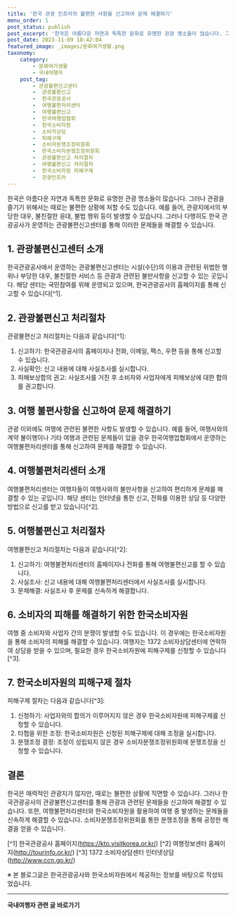 ```yaml
---
title: '한국 관광 인프라의 불편한 사항을 신고하여 문제 해결하기'
menu_order: 1
post_status: publish
post_excerpt: '한국은 아름다운 자연과 독특한 문화로 유명한 관광 명소들이 많습니다. 그러나 관광을 즐기기 위해서는 때로는 불편한 상황에 처할 수도 있습니다. 예를 들어, 관광지에서의 부당한 대우, 불친절한 응대, 불법 행위 등이 발생할 수 있습니다. 그러나 다행히도 한국 관광공사가 운영하는 관광불편신고센터를 통해 이러한 문제들을 해결할 수 있습니다.'
post_date: 2023-11-09 18:42:04
featured_image: _images/문화여가생활.png
taxonomy:
    category:
        - 문화여가생활
        - 국내여행자
    post_tag:
        - 관광불편신고센터
        -  관광불편신고
        -  한국관광공사
        -  여행불편처리센터
        -  여행불편신고
        -  한국여행업협회
        -  한국소비자원
        -  소비자상담
        -  피해구제
        -  소비자분쟁조정위원회
        -  한국소비자분쟁조정위원회
        -  관광불편신고 처리절차
        -  여행불편신고 처리절차
        -  한국소비자원 피해구제
        -  관광인프라
---
```



한국은 아름다운 자연과 독특한 문화로 유명한 관광 명소들이 많습니다. 그러나 관광을 즐기기 위해서는 때로는 불편한 상황에 처할 수도 있습니다. 예를 들어, 관광지에서의 부당한 대우, 불친절한 응대, 불법 행위 등이 발생할 수 있습니다. 그러나 다행히도 한국 관광공사가 운영하는 관광불편신고센터를 통해 이러한 문제들을 해결할 수 있습니다.

## 1. 관광불편신고센터 소개

한국관광공사에서 운영하는 관광불편신고센터는 시설(수단)의 이용과 관련된 위법한 행위나 부당한 대우, 불친절한 서비스 등 관광과 관련된 불만사항을 신고할 수 있는 곳입니다. 해당 센터는 국민참여를 위해 운영되고 있으며, 한국관광공사의 홈페이지를 통해 신고할 수 있습니다[^1].

## 2. 관광불편신고 처리절차

관광불편신고 처리절차는 다음과 같습니다[^1]:

1. 신고하기: 한국관광공사의 홈페이지나 전화, 이메일, 팩스, 우편 등을 통해 신고할 수 있습니다.
2. 사실확인: 신고 내용에 대해 사실조사를 실시합니다.
3. 피해보상합의 권고: 사실조사를 거친 후 소비자와 사업자에게 피해보상에 대한 합의를 권고합니다.

## 3. 여행 불편사항을 신고하여 문제 해결하기

관광 이외에도 여행에 관련된 불편한 사항도 발생할 수 있습니다. 예를 들어, 여행사와의 계약 불이행이나 기타 여행과 관련된 문제들이 있을 경우 한국여행업협회에서 운영하는 여행불편처리센터를 통해 신고하여 문제를 해결할 수 있습니다.

## 4. 여행불편처리센터 소개

여행불편처리센터는 여행자들이 여행사와의 불만사항을 신고하여 편리하게 문제를 해결할 수 있는 곳입니다. 해당 센터는 인터넷을 통한 신고, 전화를 이용한 상담 등 다양한 방법으로 신고를 받고 있습니다[^2].

## 5. 여행불편신고 처리절차

여행불편신고 처리절차는 다음과 같습니다[^2]:

1. 신고하기: 여행불편처리센터의 홈페이지나 전화를 통해 여행불편신고를 할 수 있습니다.
2. 사실조사: 신고 내용에 대해 여행불편처리센터에서 사실조사를 실시합니다.
3. 문제해결: 사실조사 후 문제를 신속하게 해결합니다.

## 6. 소비자의 피해를 해결하기 위한 한국소비자원

여행 중 소비자와 사업자 간의 분쟁이 발생할 수도 있습니다. 이 경우에는 한국소비자원을 통해 소비자의 피해를 해결할 수 있습니다. 여행자는 1372 소비자상담센터에 연락하여 상담을 받을 수 있으며, 필요한 경우 한국소비자원에 피해구제를 신청할 수 있습니다[^3].

## 7. 한국소비자원의 피해구제 절차

피해구제 절차는 다음과 같습니다[^3]:

1. 신청하기: 사업자와의 합의가 이루어지지 않은 경우 한국소비자원에 피해구제를 신청할 수 있습니다.
2. 타협을 위한 조정: 한국소비자원은 신청된 피해구제에 대해 조정을 실시합니다.
3. 분쟁조정 결정: 조정이 성립되지 않은 경우 소비자분쟁조정위원회에 분쟁조정을 신청할 수 있습니다.

## 결론

한국은 매력적인 관광지가 많지만, 때로는 불편한 상황에 직면할 수 있습니다. 그러나 한국관광공사의 관광불편신고센터를 통해 관광과 관련된 문제들을 신고하여 해결할 수 있습니다. 또한, 여행불편처리센터와 한국소비자원을 활용하여 여행 중 발생하는 문제들을 신속하게 해결할 수 있습니다. 소비자분쟁조정위원회를 통한 분쟁조정을 통해 공정한 해결을 얻을 수 있습니다.

[^1] 한국관광공사 홈페이지(https://kto.visitkorea.or.kr/)
[^2] 여행정보센터 홈페이지(http://tourinfo.or.kr/)
[^3] 1372 소비자상담센터 인터넷상담(http://www.ccn.go.kr/)

※ 본 블로그글은 한국관광공사와 한국소비자원에서 제공하는 정보를 바탕으로 작성되었습니다.
<!-- wp:separator -->
<hr class="wp-block-separator has-alpha-channel-opacity"/>
<!-- /wp:separator -->

<!-- wp:group {"backgroundColor":"base","layout":{"type":"constrained"}} -->
<div class="wp-block-group has-base-background-color has-background"><!-- wp:paragraph {"align":"center","fontSize":"medium"} -->
<p class="has-text-align-center has-large-font-size"><strong>국내여행자 관련 글 바로가기</strong></p>
<!-- /wp:paragraph -->


<!-- wp:latest-posts
{"categories":[{"id":15374,"count":19,"description":"","link":"https://uknowlaw.com/category/%ea%b5%ad%eb%82%b4%ec%97%ac%ed%96%89%ec%9e%90/","name":"국내여행자","slug":"국내여행자","taxonomy":"category","parent":0,"meta":[],"_links":{"self":[{"href":"https://uknowlaw.com/wp-json/wp/v2/categories/15374"}],"collection":[{"href":"https://uknowlaw.com/wp-json/wp/v2/categories"}],"about":[{"href":"https://uknowlaw.com/wp-json/wp/v2/taxonomies/category"}],"wp:post_type":[{"href":"https://uknowlaw.com/wp-json/wp/v2/posts?categories=15374"}],"curies":[{"name":"wp","href":"https://api.w.org/{rel}","templated":true}]}}],"postsToShow":100,"excerptLength":28,"postLayout":"grid","columns":2,"featuredImageAlign":"left","featuredImageSizeSlug":"large","fontSize":"small"} /--></div>
<!-- /wp:group -->